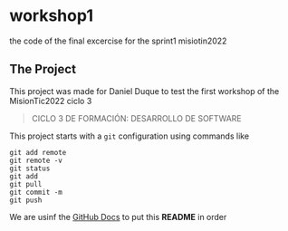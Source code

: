 # workshop1
the code of the final excercise for the sprint1 misiotin2022

## The Project
This project was made for Daniel Duque to test the first workshop of the MisionTic2022 ciclo 3
> CICLO 3 DE FORMACIÓN: DESARROLLO DE SOFTWARE

This project starts with a `git` configuration using commands like
```
git add remote
git remote -v
git status
git add
git pull
git commit -m
git push
```

We are usinf the [GitHub Docs](https://docs.github.com/es/free-pro-team@latest/github/writing-on-github/basic-writing-and-formatting-syntax) to put this **README** in order
